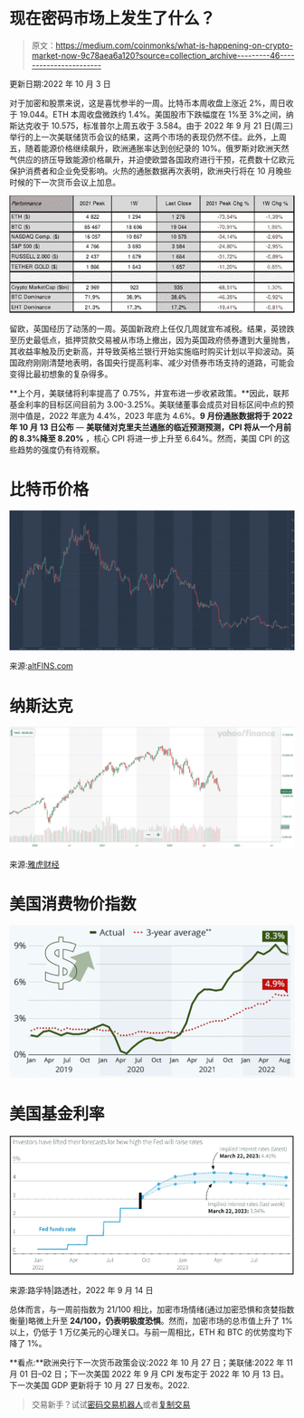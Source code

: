 # 现在密码市场上发生了什么？

> 原文：<https://medium.com/coinmonks/what-is-happening-on-crypto-market-now-9c78aea6a120?source=collection_archive---------46----------------------->

更新日期:2022 年 10 月 3 日

对于加密和股票来说，这是喜忧参半的一周。比特币本周收盘上涨近 2%，周日收于 19.044。ETH 本周收盘微跌约 1.4%。美国股市下跌幅度在 1%至 3%之间，纳斯达克收于 10.575，标准普尔上周五收于 3.584。由于 2022 年 9 月 21 日(周三)举行的上一次美联储货币会议的结果，这两个市场的表现仍然不佳。此外，上周五，随着能源价格继续飙升，欧洲通胀率达到创纪录的 10%。俄罗斯对欧洲天然气供应的挤压导致能源价格飙升，并迫使欧盟各国政府进行干预，花费数十亿欧元保护消费者和企业免受影响。火热的通胀数据再次表明，欧洲央行将在 10 月晚些时候的下一次货币会议上加息。

![](img/66e798e32ec677814eabbfda6b881971.png)

留欧，英国经历了动荡的一周。英国新政府上任仅几周就宣布减税。结果，英镑跌至历史最低点，抵押贷款交易被从市场上撤出，因为英国政府债券遭到大量抛售，其收益率触及历史新高，并导致英格兰银行开始实施临时购买计划以平抑波动。英国政府刚刚清楚地表明，各国央行提高利率、减少对债券市场支持的道路，可能会变得比最初想象的复杂得多。

**上个月，美联储将利率提高了 0.75%，并宣布进一步收紧政策。**因此，联邦基金利率的目标区间目前为 3.00-3.25%。美联储董事会成员对目标区间中点的预测中值是，2022 年底为 4.4%，2023 年底为 4.6%。**9 月份通胀数据将于 2022 年 10 月 13 日公布** — **美联储对克里夫兰通胀的临近预测预测，CPI 将从一个月前的 8.3%降至 8.20%** ，核心 CPI 将进一步上升至 6.64%。然而，美国 CPI 的这些趋势的强度仍有待观察。

# 比特币价格

![](img/26925ddfc4a1c28afc72da0a13edcda0.png)

来源:[altFINS.com](https://platform.altfins.com/screener)

# 纳斯达克

![](img/b3cbe44f4cdc0e1f8d52bed05175b0c7.png)

来源:[雅虎财经](https://finance.yahoo.com/)

# 美国消费物价指数

![](img/6f4bcf904200d93434baabb262ffd8ff.png)

# 美国基金利率

![](img/f1bd858097966918015543749b55dae6.png)

来源:路孚特|路透社，2022 年 9 月 14 日

总体而言，与一周前指数为 21/100 相比，加密市场情绪(通过加密恐惧和贪婪指数衡量)略微上升至 **24/100，仍表明极度恐惧**。然而，加密市场的总市值上升了 1%以上，仍低于 1 万亿美元的心理关口。与前一周相比，ETH 和 BTC 的优势度均下降了 1%。

**看点:**欧洲央行下一次货币政策会议:2022 年 10 月 27 日；美联储:2022 年 11 月 01 日–02 日；下一次美国 2022 年 9 月 CPI 发布定于 2022 年 10 月 13 日。下一次美国 GDP 更新将于 10 月 27 日发布。2022.

> 交易新手？试试[密码交易机器人](/coinmonks/crypto-trading-bot-c2ffce8acb2a)或者[复制交易](/coinmonks/top-10-crypto-copy-trading-platforms-for-beginners-d0c37c7d698c)